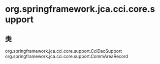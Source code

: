 # org.springframework.jca.cci.core.support

## 类

org.springframework.jca.cci.core.support.CciDaoSupport
org.springframework.jca.cci.core.support.CommAreaRecord




